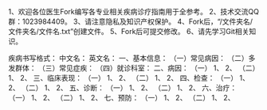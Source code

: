 1、欢迎各位医生Fork编写各专业相关疾病诊疗指南用于全参考。
2、技术交流QQ群：1023984409。
3、请注意隐私及知识产权保护。
4、Fork后，“/文件夹名/文件夹名/文件名.txt”创建文件。
5、Fork后可提交修改。
6、请先学习Git相关知识。


疾病书写格式：
中文名：
英文名：
一、基本信息：
（一）常见病因：
（二）多发群体：
（三）常见症疾：
（四）就诊科室：
二、病因：
（一）
1、
2、
（二）
1、
2、
三、临床表现：
（一）
1、
2、
（二）
1、
2、
四、检查：
（一）
1、
2、
（二）
1、
2、
五、诊断：
（一）
1、
2、
（二）
1、
2、
六、治疗：
（一）
1、
2、
（二）
1、
2、
七、预防：
（一）
1、
2、
（二）
1、
2、
